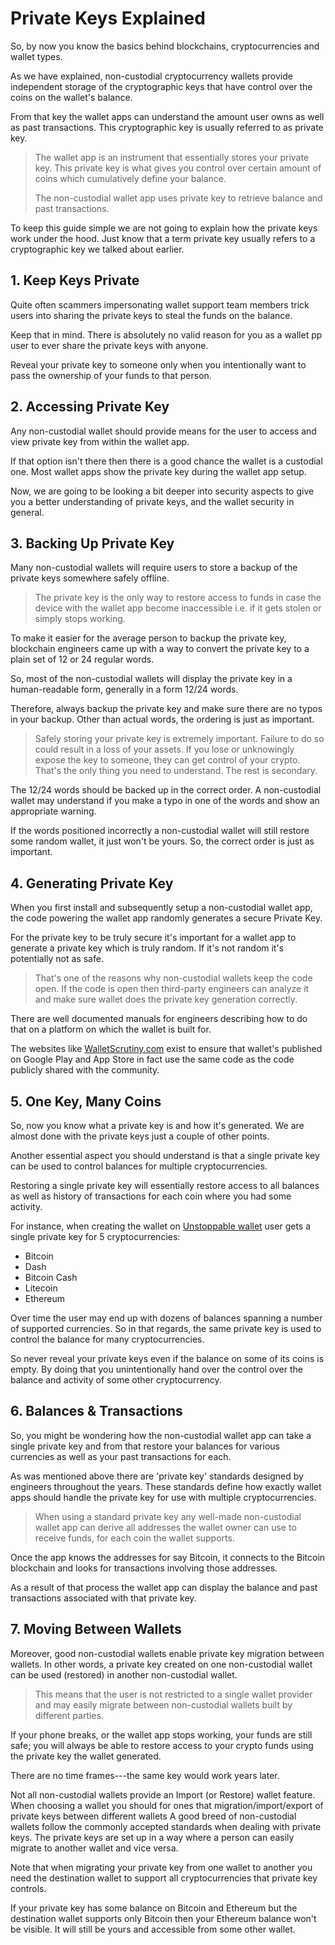 # Private Keys Explained

So, by now you know the basics behind blockchains, cryptocurrencies and wallet types. 

As we have explained, non-custodial cryptocurrency wallets provide independent storage of the cryptographic keys that have control over the coins on the wallet's balance.

From that key the wallet apps can understand the amount user owns as well as past transactions. This cryptographic key is usually referred to as private key. 

> The wallet app is an instrument that essentially stores your private key. This private key is what gives you control over certain amount of coins which cumulatively define your balance.
>
> The non-custodial wallet app uses private key to retrieve balance and past transactions.

To keep this guide simple we are not going to explain how the private keys work under the hood. Just know that a term private key usually refers to a cryptographic key we talked about earlier. 

## 1. Keep Keys Private

Quite often scammers impersonating wallet support team members trick users into sharing the private keys to steal the funds on the balance. 

Keep that in mind. There is absolutely no valid reason for you as a wallet pp user to ever share the private keys with anyone. 

Reveal your private key to someone only when you intentionally want to pass the ownership of your funds to that person.

## 2. Accessing Private Key

Any non-custodial wallet should provide means for the user to access and view private key from within the wallet app.

If that option isn't there then there is a good chance the wallet is a custodial one. Most wallet apps show the private key during the wallet app setup.

Now, we are going to be looking a bit deeper into security aspects to give you a better understanding of private keys, and the wallet security in general.

## 3. Backing Up Private Key

Many non-custodial wallets will require users to store a backup of the private keys somewhere safely offline. 
 
> The private key is the only way to restore access to funds in case the device with the wallet app become inaccessible i.e. if it gets stolen or simply stops working.

To make it easier for the average person to backup the private key, blockchain engineers came up with a way to convert the private key to a plain set of 12 or 24 regular words. 

So, most of the non-custodial wallets will display the private key in a human-readable form, generally in a form 12/24 words.

Therefore, always backup the private key and make sure there are no typos in your backup. Other than actual words, the ordering is just as important. 

> Safely storing your private key is extremely important. Failure to do so could result in a loss of your assets. If you lose or unknowingly expose the key to someone, they can get control of your crypto. That's the only thing you need to understand. The rest is secondary.

The 12/24 words should be backed up in the correct order. A non-custodial wallet may understand if you make a typo in one of the words and show an appropriate warning. 

If the words positioned incorrectly a non-custodial wallet will still restore some random wallet, it just won't be yours. So, the correct order is just as important.

## 4. Generating Private Key

When you first install and subsequently setup a non-custodial wallet app, the code powering the wallet app randomly generates a secure Private Key.

For the private key to be truly secure it's important for a wallet app to generate a private key which is truly random. If it's not random it's potentially not as safe.

> That's one of the reasons why non-custodial wallets keep the code open. If the code is open then third-party engineers can analyze it and make sure wallet does the private key generation correctly.
   
There are well documented manuals for engineers describing how to do that on a platform on which the wallet is built for.

The websites like [WalletScrutiny.com](https://walletscrutiny.com) exist to ensure that wallet's published on Google Play and App Store in fact use the same code as the code publicly shared with the community.

## 5. One Key, Many Coins

So, now you know what a private key is and how it's generated. We are almost done with the private keys just a couple of other points.

Another essential aspect you should understand is that a single private key can be used to control balances for multiple cryptocurrencies.

Restoring a single private key will essentially restore access to all balances as well as history of transactions for each coin where you had some activity.

For instance, when creating the wallet on [Unstoppable wallet](https://unstoppable.money) user gets a single private key for 5 cryptocurrencies:

- Bitcoin
- Dash
- Bitcoin Cash
- Litecoin
- Ethereum

Over time the user may end up with dozens of balances spanning a number of supported currencies. So in that regards, the same private key is used to control the balance for many cryptocurrencies.

So never reveal your private keys even if the balance on some of its coins is empty. By doing that you unintentionally hand over the control over the balance and activity of some other cryptocurrency.

## 6. Balances & Transactions

So, you might be wondering how the non-custodial wallet app can take a single private key and from that restore your balances for various currencies as well as your past transactions for each.

As was mentioned above there are 'private key' standards designed by engineers throughout the years. These standards define how exactly wallet apps should handle the private key for use with multiple cryptocurrencies. 

> When using a standard private key any well-made non-custodial wallet app can derive all addresses the wallet owner can use to receive funds, for each coin the wallet supports. 

Once the app knows the addresses for say Bitcoin, it connects to the Bitcoin blockchain and looks for transactions involving those addresses. 

As a result of that process the wallet app can display the balance and past transactions associated with that private key.

## 7. Moving Between Wallets

Moreover, good non-custodial wallets enable private key migration between wallets. In other words, a private key created on one non-custodial wallet can be used (restored) in another non-custodial wallet. 

> This means that the user is not restricted to a single wallet provider and may easily migrate between non-custodial wallets built by different parties. 

If your phone breaks, or the wallet app stops working, your funds are still safe; you will always be able to restore access to your crypto funds using the private key the wallet generated. 

There are no time frames---the same key would work years later.

Not all non-custodial wallets provide an Import (or Restore) wallet feature. When choosing a wallet you should for ones that migration/import/export of private keys between different wallets
A good breed of non-custodial wallets follow the commonly accepted standards when dealing with private keys. The private keys are set up in a way where a person can easily migrate to another wallet and vice versa.

Note that when migrating your private key from one wallet to another you need the destination wallet to support all cryptocurrencies that private key controls. 

If your private key has some balance on Bitcoin and Ethereum but the destination wallet supports only Bitcoin then your Ethereum balance won't be visible. It will still be yours and accessible from some other wallet.